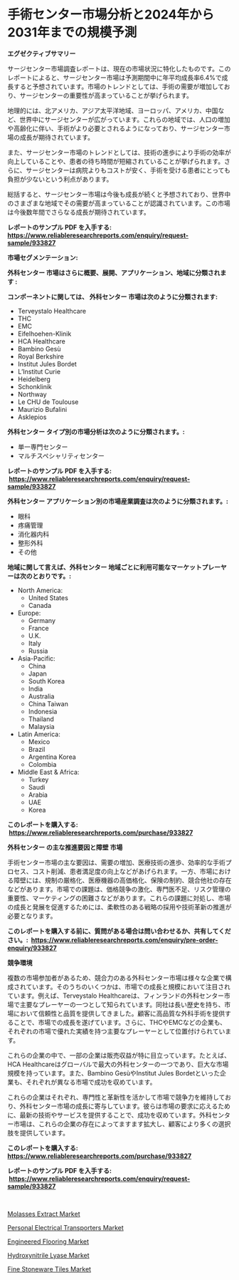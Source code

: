 <p><h1>手術センター市場分析と2024年から2031年までの規模予測</h1></p><p><strong>エグゼクティブサマリー</strong></p>
<p><p>サージセンター市場調査レポートは、現在の市場状況に特化したものです。このレポートによると、サージセンター市場は予測期間中に年平均成長率6.4%で成長すると予想されています。市場のトレンドとしては、手術の需要が増加しており、サージセンターの重要性が高まっていることが挙げられます。</p><p>地理的には、北アメリカ、アジア太平洋地域、ヨーロッパ、アメリカ、中国など、世界中にサージセンターが広がっています。これらの地域では、人口の増加や高齢化に伴い、手術がより必要とされるようになっており、サージセンター市場の成長が期待されています。</p><p>また、サージセンター市場のトレンドとしては、技術の進歩により手術の効率が向上していることや、患者の待ち時間が短縮されていることが挙げられます。さらに、サージセンターは病院よりもコストが安く、手術を受ける患者にとっても負担が少ないという利点があります。</p><p>総括すると、サージセンター市場は今後も成長が続くと予想されており、世界中のさまざまな地域でその需要が高まっていることが認識されています。この市場は今後数年間でさらなる成長が期待されています。</p></p>
<p><strong>レポートのサンプル PDF を入手する: <a href="https://www.reliableresearchreports.com/enquiry/request-sample/933827">https://www.reliableresearchreports.com/enquiry/request-sample/933827</a></strong></p>
<p><strong>市場セグメンテーション:</strong></p>
<p><strong> 外科センター 市場はさらに概要、展開、アプリケーション、地域に分類されます :</strong></p>
<p><strong>コンポーネントに関しては、 外科センター 市場は次のように分類されます: &nbsp;</strong></p>
<p><ul><li>Terveystalo Healthcare</li><li>THC</li><li>EMC</li><li>Eifelhoehen-Klinik</li><li>HCA Healthcare</li><li>Bambino Gesù</li><li>Royal Berkshire</li><li>Institut Jules Bordet</li><li>L’Institut Curie</li><li>Heidelberg</li><li>Schonklinik</li><li>Northway</li><li>Le CHU de Toulouse</li><li>Maurizio Bufalini</li><li>Asklepios</li></ul></p>
<p><strong> 外科センター タイプ別の市場分析は次のように分類されます。:</strong></p>
<p><ul><li>単一専門センター</li><li>マルチスペシャリティセンター</li></ul></p>
<p><strong>レポートのサンプル PDF を入手する: &nbsp;<a href="https://www.reliableresearchreports.com/enquiry/request-sample/933827">https://www.reliableresearchreports.com/enquiry/request-sample/933827</a></strong></p>
<p><strong> 外科センター アプリケーション別の市場産業調査は次のように分類されます。:</strong></p>
<p><ul><li>眼科</li><li>疼痛管理</li><li>消化器内科</li><li>整形外科</li><li>その他</li></ul></p>
<p><strong>地域に関して言えば、外科センター 地域ごとに利用可能なマーケットプレーヤーは次のとおりです。:</strong></p>
<p><ul>
    <li>
        North America:
        <ul>
            <li>United States</li>
            <li>Canada</li>
        </ul>
    </li>
    <li>
        Europe:
        <ul>
            <li>Germany</li>
            <li>France</li>
            <li>U.K.</li>
            <li>Italy</li>
            <li>Russia</li>
        </ul>
    </li>
    <li>
        Asia-Pacific:
        <ul>
            <li>China</li>
            <li>Japan</li>
            <li>South Korea</li>
            <li>India</li>
            <li>Australia</li>
            <li>China Taiwan</li>
            <li>Indonesia</li>
            <li>Thailand</li>
            <li>Malaysia</li>
        </ul>
    </li>
    <li>
        Latin America:
        <ul>
            <li>Mexico</li>
            <li>Brazil</li>
            <li>Argentina Korea</li>
            <li>Colombia</li>
        </ul>
    </li>
    <li>
        Middle East & Africa:
        <ul>
            <li>Turkey</li>
            <li>Saudi</li>
            <li>Arabia</li>
            <li>UAE</li>
            <li>Korea</li>
        </ul>
    </li>
    </ul></p>
<p><strong>このレポートを購入する: &nbsp;<a href="https://www.reliableresearchreports.com/purchase/933827">https://www.reliableresearchreports.com/purchase/933827</a></strong></p>
<p><strong>外科センター の主な推進要因と障壁 市場</strong></p>
<p><p>手術センター市場の主な要因は、需要の増加、医療技術の進歩、効率的な手術プロセス、コスト削減、患者満足度の向上などがあげられます。一方、市場における障壁には、規制の厳格化、医療機器の高価格化、保険の制約、競合他社の存在などがあります。市場での課題は、価格競争の激化、専門医不足、リスク管理の重要性、マーケティングの困難さなどがあります。これらの課題に対処し、市場の成長と発展を促進するためには、柔軟性のある戦略の採用や技術革新の推進が必要となります。</p></p>
<p><strong>このレポートを購入する前に、質問がある場合は問い合わせるか、共有してください。:&nbsp; <a href="https://www.reliableresearchreports.com/enquiry/pre-order-enquiry/933827">https://www.reliableresearchreports.com/enquiry/pre-order-enquiry/933827</a></strong></p>
<p><strong>競争環境</strong></p>
<p><p>複数の市場参加者があるため、競合力のある外科センター市場は様々な企業で構成されています。そのうちのいくつかは、市場での成長と規模において注目されています。例えば、Terveystalo Healthcareは、フィンランドの外科センター市場で主要なプレーヤーの一つとして知られています。同社は長い歴史を持ち、市場において信頼性と品質を提供してきました。顧客に高品質な外科手術を提供することで、市場での成長を遂げています。さらに、THCやEMCなどの企業も、それぞれの市場で優れた実績を持つ主要なプレーヤーとして位置付けられています。</p><p>これらの企業の中で、一部の企業は販売収益が特に目立っています。たとえば、HCA Healthcareはグローバルで最大の外科センターの一つであり、巨大な市場規模を持っています。また、Bambino GesùやInstitut Jules Bordetといった企業も、それぞれが異なる市場で成功を収めています。</p><p>これらの企業はそれぞれ、専門性と革新性を活かして市場で競争力を維持しており、外科センター市場の成長に寄与しています。彼らは市場の要求に応えるために、最新の技術やサービスを提供することで、成功を収めています。外科センター市場は、これらの企業の存在によってますます拡大し、顧客により多くの選択肢を提供しています。</p></p>
<p><strong>このレポートを購入する: &nbsp; <a href="https://www.reliableresearchreports.com/purchase/933827">https://www.reliableresearchreports.com/purchase/933827</a></strong></p>
<p><strong>レポートのサンプル PDF を入手する: &nbsp;<a href="https://www.reliableresearchreports.com/enquiry/request-sample/933827">https://www.reliableresearchreports.com/enquiry/request-sample/933827</a></strong><strong></strong></p>
<p>&nbsp;</p>
<p><p><a href="https://picayune-night-cbd.notion.site/Molasses-Extract-Market-Dynamics-2024-2031-Also-about-Its-Market-Trends-Projections-and-Opportuni-95284473a1a34f689bccc3e86fd8b609">Molasses Extract Market</a></p><p><a href="https://github.com/markusgodoy/Market-Research-Report-List-2/blob/main/personal-electrical-transporters-market.md">Personal Electrical Transporters Market</a></p><p><a href="https://view.publitas.com/reportprime-1/engineered-flooring-market-size-focuses-on-market-dynamics-in-depth-analysis-and-future-projections-of-its-market-forecasted-for-period-from-2024-to-2031/">Engineered Flooring Market</a></p><p><a href="https://view.publitas.com/reportprime-1/hydroxynitrile-lyase-market-size-growth-and-forecast-from-2024-2031/">Hydroxynitrile Lyase Market</a></p><p><a href="https://github.com/luckyshygirl/Market-Research-Report-List-3/blob/main/fine-stoneware-tiles-market.md">Fine Stoneware Tiles Market</a></p></p>